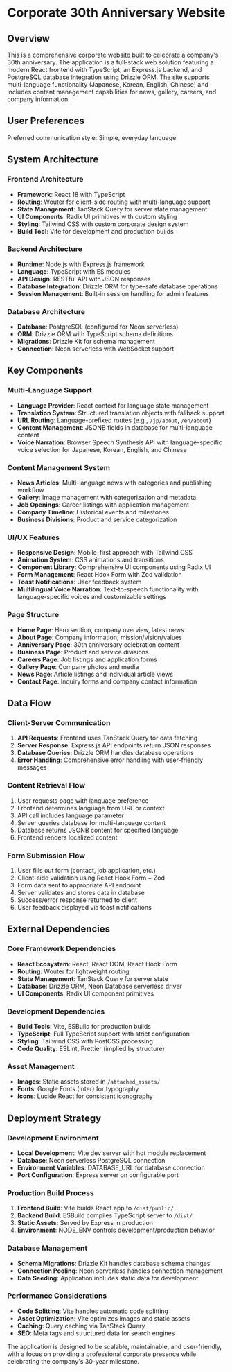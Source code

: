 # Corporate 30th Anniversary Website

## Overview

This is a comprehensive corporate website built to celebrate a company's 30th anniversary. The application is a full-stack web solution featuring a modern React frontend with TypeScript, an Express.js backend, and PostgreSQL database integration using Drizzle ORM. The site supports multi-language functionality (Japanese, Korean, English, Chinese) and includes content management capabilities for news, gallery, careers, and company information.

## User Preferences

Preferred communication style: Simple, everyday language.

## System Architecture

### Frontend Architecture
- **Framework**: React 18 with TypeScript
- **Routing**: Wouter for client-side routing with multi-language support
- **State Management**: TanStack Query for server state management
- **UI Components**: Radix UI primitives with custom styling
- **Styling**: Tailwind CSS with custom corporate design system
- **Build Tool**: Vite for development and production builds

### Backend Architecture
- **Runtime**: Node.js with Express.js framework
- **Language**: TypeScript with ES modules
- **API Design**: RESTful API with JSON responses
- **Database Integration**: Drizzle ORM for type-safe database operations
- **Session Management**: Built-in session handling for admin features

### Database Architecture
- **Database**: PostgreSQL (configured for Neon serverless)
- **ORM**: Drizzle ORM with TypeScript schema definitions
- **Migrations**: Drizzle Kit for schema management
- **Connection**: Neon serverless with WebSocket support

## Key Components

### Multi-Language Support
- **Language Provider**: React context for language state management
- **Translation System**: Structured translation objects with fallback support
- **URL Routing**: Language-prefixed routes (e.g., `/jp/about`, `/en/about`)
- **Content Management**: JSONB fields in database for multi-language content
- **Voice Narration**: Browser Speech Synthesis API with language-specific voice selection for Japanese, Korean, English, and Chinese

### Content Management System
- **News Articles**: Multi-language news with categories and publishing workflow
- **Gallery**: Image management with categorization and metadata
- **Job Openings**: Career listings with application management
- **Company Timeline**: Historical events and milestones
- **Business Divisions**: Product and service categorization

### UI/UX Features
- **Responsive Design**: Mobile-first approach with Tailwind CSS
- **Animation System**: CSS animations and transitions
- **Component Library**: Comprehensive UI components using Radix UI
- **Form Management**: React Hook Form with Zod validation
- **Toast Notifications**: User feedback system
- **Multilingual Voice Narration**: Text-to-speech functionality with language-specific voices and customizable settings

### Page Structure
- **Home Page**: Hero section, company overview, latest news
- **About Page**: Company information, mission/vision/values
- **Anniversary Page**: 30th anniversary celebration content
- **Business Page**: Product and service divisions
- **Careers Page**: Job listings and application forms
- **Gallery Page**: Company photos and media
- **News Page**: Article listings and individual article views
- **Contact Page**: Inquiry forms and company contact information

## Data Flow

### Client-Server Communication
1. **API Requests**: Frontend uses TanStack Query for data fetching
2. **Server Response**: Express.js API endpoints return JSON responses
3. **Database Queries**: Drizzle ORM handles database operations
4. **Error Handling**: Comprehensive error handling with user-friendly messages

### Content Retrieval Flow
1. User requests page with language preference
2. Frontend determines language from URL or context
3. API call includes language parameter
4. Server queries database for multi-language content
5. Database returns JSONB content for specified language
6. Frontend renders localized content

### Form Submission Flow
1. User fills out form (contact, job application, etc.)
2. Client-side validation using React Hook Form + Zod
3. Form data sent to appropriate API endpoint
4. Server validates and stores data in database
5. Success/error response returned to client
6. User feedback displayed via toast notifications

## External Dependencies

### Core Framework Dependencies
- **React Ecosystem**: React, React DOM, React Hook Form
- **Routing**: Wouter for lightweight routing
- **State Management**: TanStack Query for server state
- **Database**: Drizzle ORM, Neon Database serverless driver
- **UI Components**: Radix UI component primitives

### Development Dependencies
- **Build Tools**: Vite, ESBuild for production builds
- **TypeScript**: Full TypeScript support with strict configuration
- **Styling**: Tailwind CSS with PostCSS processing
- **Code Quality**: ESLint, Prettier (implied by structure)

### Asset Management
- **Images**: Static assets stored in `/attached_assets/`
- **Fonts**: Google Fonts (Inter) for typography
- **Icons**: Lucide React for consistent iconography

## Deployment Strategy

### Development Environment
- **Local Development**: Vite dev server with hot module replacement
- **Database**: Neon serverless PostgreSQL connection
- **Environment Variables**: DATABASE_URL for database connection
- **Port Configuration**: Express server on configurable port

### Production Build Process
1. **Frontend Build**: Vite builds React app to `/dist/public/`
2. **Backend Build**: ESBuild compiles TypeScript server to `/dist/`
3. **Static Assets**: Served by Express in production
4. **Environment**: NODE_ENV controls development/production behavior

### Database Management
- **Schema Migrations**: Drizzle Kit handles database schema changes
- **Connection Pooling**: Neon serverless handles connection management
- **Data Seeding**: Application includes static data for development

### Performance Considerations
- **Code Splitting**: Vite handles automatic code splitting
- **Asset Optimization**: Vite optimizes images and static assets
- **Caching**: Query caching via TanStack Query
- **SEO**: Meta tags and structured data for search engines

The application is designed to be scalable, maintainable, and user-friendly, with a focus on providing a professional corporate presence while celebrating the company's 30-year milestone.
